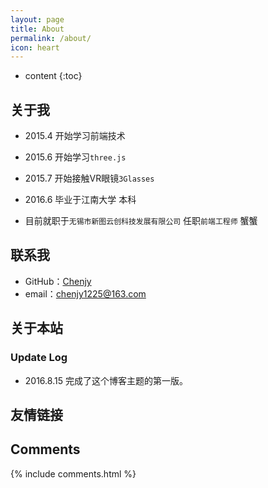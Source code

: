 ```yaml
---
layout: page
title: About
permalink: /about/
icon: heart
---
```


* content
{:toc}

## 关于我

* 2015.4 开始学习前端技术

* 2015.6 开始学习`three.js`

* 2015.7 开始接触VR眼镜`3Glasses`

* 2016.6 毕业于江南大学 本科

* 目前就职于`无锡市新图云创科技发展有限公司` 任职`前端工程师` 蟹蟹

## 联系我

* GitHub：[Chenjy](https://github.com/Chenjy1225)
* email：chenjy1225@163.com

## 关于本站


### Update Log

* 2016.8.15 完成了这个博客主题的第一版。

## 友情链接

## Comments

{% include comments.html %}
